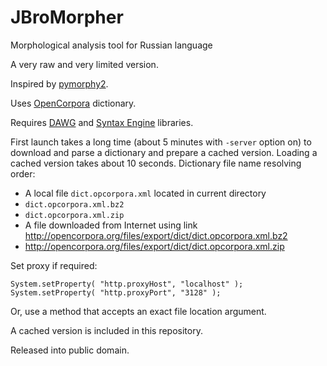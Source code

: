 # JBroMorpher
Morphological analysis tool for Russian language

A very raw and very limited version.

Inspired by [pymorphy2](https://github.com/kmike/pymorphy2).

Uses [OpenCorpora](http://opencorpora.org/) dictionary.

Requires [DAWG](https://github.com/Qualtagh/DAWG) and [Syntax Engine](https://github.com/Qualtagh/SyntaxEngine) libraries.

First launch takes a long time (about 5 minutes with `-server` option on) to download and parse a dictionary and prepare a cached version.
Loading a cached version takes about 10 seconds. Dictionary file name resolving order:

- A local file `dict.opcorpora.xml` located in current directory
- `dict.opcorpora.xml.bz2`
- `dict.opcorpora.xml.zip`
- A file downloaded from Internet using link http://opencorpora.org/files/export/dict/dict.opcorpora.xml.bz2
- http://opencorpora.org/files/export/dict/dict.opcorpora.xml.zip

Set proxy if required:

    System.setProperty( "http.proxyHost", "localhost" );
    System.setProperty( "http.proxyPort", "3128" );

Or, use a method that accepts an exact file location argument.

A cached version is included in this repository.

Released into public domain.